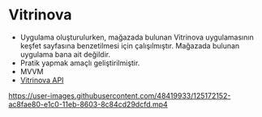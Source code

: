 # Vitrinova
* Uygulama oluşturulurken, mağazada bulunan Vitrinova uygulamasının keşfet sayfasına benzetilmesi için çalışılmıştır. Mağazada bulunan uygulama bana ait değildir. 
* Pratik yapmak amaçlı geliştirilmiştir.
* MVVM
* [Vitrinova API](https://www.vitrinova.com/api/v2/discover)

https://user-images.githubusercontent.com/48419933/125172152-ac8fae80-e1c0-11eb-8603-8c84cd29dcfd.mp4
